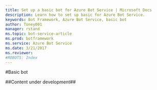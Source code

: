 ```yaml
---
title: Set up a basic bot for Azure Bot Service | Microsoft Docs
description: Learn how to set up basic for Azure Bot Service.
keywords: Bot Framework, Azure Bot Service, basic bot
author: Toney001
manager: rstand
ms.topic: bot-service-article
ms.prod: botframework
ms.service: Azure Bot Service
ms.date: 3/21/2017
ms.reviewer:
#ROBOTS: Index
---
```


#Basic bot

##Content under development##